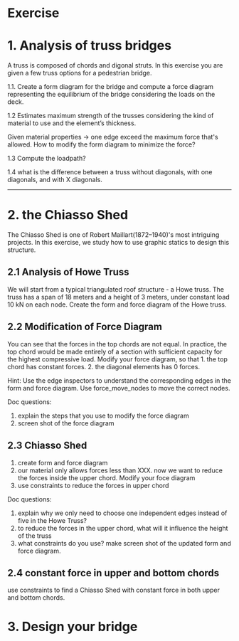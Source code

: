 # Exercise

# 1. Analysis of truss bridges
A truss is composed of chords and digonal struts. In this exercise you are given a few truss options for a pedestrian bridge. 

1.1. Create a form diagram for the bridge and compute a force diagram representing the equilibrium of the bridge considering the loads on the deck.

1.2 Estimates maximum strength of the trusses considering the kind of material to use and the element’s thickness.

Given material properties -> one edge exceed the maximum force that's allowed. How to modify the form diagram to minimize the force? 

1.3 Compute the loadpath? 

1.4 what is the difference between a truss without diagonals, with one diagonals, and with X diagonals. 

---

# 2. the Chiasso Shed
The Chiasso Shed is one of Robert Maillart(1872–1940)'s most intriguing projects. In this exercise, we study how to use graphic statics to design this structure. 

## 2.1 Analysis of Howe Truss
We will start from a typical triangulated roof structure - a Howe truss. The truss has a span of 18 meters and a height of 3 meters, under constant load 10 kN on each node. Create the form and force diagram of the Howe truss. 

## 2.2 Modification of Force Diagram
You can see that the forces in the top chords are not equal. In
practice, the top chord would be made entirely of a section with sufficient capacity for the highest compressive load. Modify your force diagram, so that 1. the top chord has constant forces. 2. the diagonal elements has 0 forces. 

Hint: Use the edge inspectors to understand the corresponding edges in the form and force diagram. Use force_move_nodes to move the correct nodes. 

Doc questions:
1. explain the steps that you use to modify the force diagram
2. screen shot of the force diagram


## 2.3 Chiasso Shed
1. create form and force diagram
2. our material only allows forces less than XXX. now we want to reduce the forces inside the upper chord. Modify your foce diagram 
3. use constraints to reduce the forces in upper chord 


Doc questions: 
1. explain why we only need to choose one independent edges instead of five in the Howe Truss?
2. to reduce the forces in the upper chord, what will it influence the height of the truss
3. what constraints do you use? make screen shot of the updated form and force diagram. 

## 2.4 constant force in upper and bottom chords
use constraints to find a Chiasso Shed with constant force in both upper and bottom chords.  


# 3. Design your bridge

